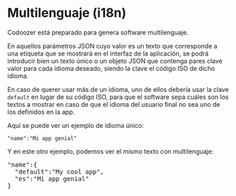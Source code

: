 # Multilenguaje (i18n)

Codoozer está preparado para genera software multilenguaje.

En aquellos parámetros JSON cuyo valor es un texto que corresponde a una etiqueta que se mostrará en el interfaz de la aplicación, se podrá introducir bien un texto único o un objeto JSON que contenga pares clave valor para cada idioma deseado, siendo la clave el código ISO de dicho idioma.

En caso de querer usar más de un idioma, uno de ellos debería usar la clave `default` en lugar de su código ISO, para que el software sepa cuáles son los textos a mostrar en caso de que el idioma del usuario final no sea uno de los definidos en la app.

Aquí se puede ver un ejemplo de idioma único:

`"name":"Mi app genial"`

Y en este otro ejemplo, podemos ver el mismo texto con multilenguaje:

<pre>
"name":{
  "default":"My cool app",
  "es":"Mi app genial"
}
</pre>
